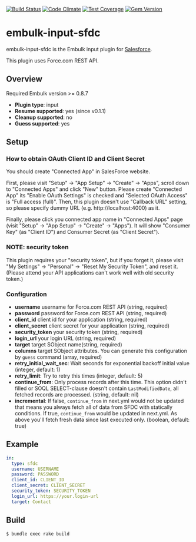 [![Build Status](https://travis-ci.org/treasure-data/embulk-input-sfdc.svg?branch=master)](https://travis-ci.org/treasure-data/embulk-input-sfdc)
[![Code Climate](https://codeclimate.com/github/treasure-data/embulk-input-sfdc/badges/gpa.svg)](https://codeclimate.com/github/treasure-data/embulk-input-sfdc)
[![Test Coverage](https://codeclimate.com/github/treasure-data/embulk-input-sfdc/badges/coverage.svg)](https://codeclimate.com/github/treasure-data/embulk-input-sfdc/coverage)
[![Gem Version](https://badge.fury.io/rb/embulk-input-sfdc.svg)](https://badge.fury.io/rb/embulk-input-sfdc)

# embulk-input-sfdc

embulk-input-sfdc is the Embulk input plugin for [Salesforce](http://www.salesforce.com/).

This plugin uses Force.com REST API.

## Overview

Required Embulk version >= 0.8.7

* **Plugin type**: input
* **Resume supported**: yes (since v0.1.1)
* **Cleanup supported**: no
* **Guess supported**: yes

## Setup

### How to obtain OAuth Client ID and Client Secret

You should create "Connected App" in SalesForce website.

First, please visit "Setup" -> "App Setup" -> "Create" -> "Apps", scroll down to "Connected Apps" and click "New" button. Please create "Connected App" its "Enable OAuth Settings" is checked and "Selected OAuth Access" is "Full access (full)". Then, this plugin doesn't use "Callback URL" setting, so please specify dummy URL (e.g. http://localhost:4000) as it.

Finally, please click you connected app name in "Connected Apps" page (visit "Setup" -> "App Setup" -> "Create" -> "Apps"). It will show "Consumer Key" (as "Client ID") and Consumer Secret (as "Client Secret").

### NOTE: security token

This plugin requires your "security token", but if you forget it, please visit "My Settings" -> "Personal" -> "Reset My Security Token", and reset it. (Please attend your API applications can't work well with old security token.)

### Configuration

- **username** username for Force.com REST API (string, required)
- **password** password for Force.com REST API (string, required)
- **client_id** client id for your application (string, required)
- **client_secret** client secret for your application (string, required)
- **security_token** your security token (string, required)
- **login_url** your login URL  (string, required)
- **target** target SObject name(string, required)
- **columns** target SObject attributes. You can generate this configuration by `guess` command (array, required)
- **retry_initial_wait_sec**: Wait seconds for exponential backoff initial value (integer, default: 1)
- **retry_limit**: Try to retry this times (integer, default: 5)
- **continue_from**: Only process records after this time. This option didn't filled or SOQL SELECT-clause doesn't contain `LastModifiedDate`, all fetched records are processed. (string, default: nil)
- **incremental**: If false, `continue_from` in next.yml would not be updated that means you always fetch all of data from SFDC with statically conditions. If true, `continue_from` would be updated in next.yml. As above you'll fetch fresh data since last executed only. (boolean, default: true)

## Example

```yaml
in:
  type: sfdc
  username: USERNAME
  password: PASSWORD
  client_id: CLIENT_ID
  client_secret: CLIENT_SECRET
  security_token: SECURITY_TOKEN
  login_url: https://your.login-url
  target: Contact
```

## Build

```
$ bundle exec rake build
```

